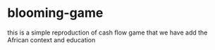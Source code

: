 # blooming-game
this is a simple reproduction of cash flow game that we have add the African context and education
